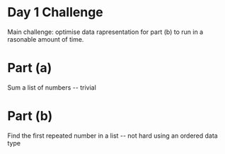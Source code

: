 # Day 1 Challenge

Main challenge: optimise data rapresentation for part (b) to run in a rasonable amount of time.

# Part (a)
Sum a list of numbers -- trivial

# Part (b)
Find the first repeated number in a list -- not hard using an ordered data type